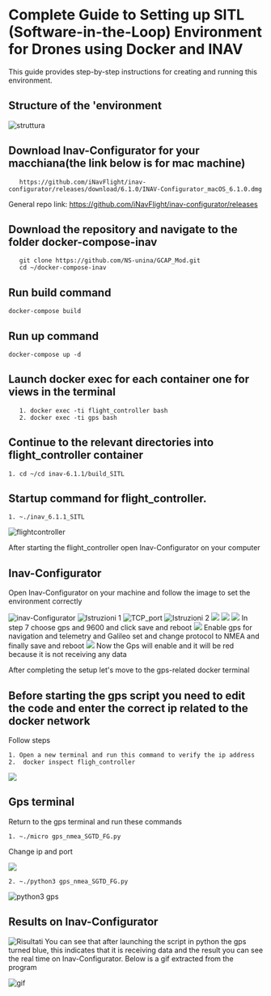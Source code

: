 # Complete Guide to Setting up SITL (Software-in-the-Loop) Environment for Drones using Docker and INAV

This guide provides step-by-step instructions for creating and running this environment.

## Structure of the 'environment

![struttura](https://github.com/NS-unina/GCAP_Mod/blob/main/docker-compose-inav/screen/Structure.png)

## Download Inav-Configurator for your macchiana(the link below is for mac machine)

```
   https://github.com/iNavFlight/inav-configurator/releases/download/6.1.0/INAV-Configurator_macOS_6.1.0.dmg

```

General repo link: https://github.com/iNavFlight/inav-configurator/releases

## Download the repository and navigate to the folder docker-compose-inav

```
   git clone https://github.com/NS-unina/GCAP_Mod.git
   cd ~/docker-compose-inav
```

## Run build command

```
docker-compose build 
```

## Run up command

```
docker-compose up -d

```

## Launch docker exec for each container one for views in the terminal

```
   1. docker exec -ti flight_controller bash
   2. docker exec -ti gps bash

```

## Continue to the relevant directories into flight_controller container

```
1. cd ~/cd inav-6.1.1/build_SITL
```

## Startup command for flight_controller.

```
1. ~./inav_6.1.1_SITL
```

![flightcontroller](https://github.com/NS-unina/GCAP_Mod/blob/main/docker-compose-inav/screen/Flight_Controller.png)

After starting the flight_controller open Inav-Configurator on your computer

## Inav-Configurator

Open Inav-Configurator on your machine and follow the image to set the environment correctly

![inav-Configurator](https://github.com/NS-unina/GCAP_Mod/blob/main/docker-compose-inav/screen/Inav-Configurator_1.png)
![Istruzioni 1](https://github.com/NS-unina/GCAP_Mod/blob/main/docker-compose-inav/screen/inav-Configurator_2.png)
![TCP_port](https://github.com/NS-unina/GCAP_Mod/blob/main/docker-compose-inav/screen/TCP_port.png)
![Istruzioni 2](https://github.com/NS-unina/GCAP_Mod/blob/main/docker-compose-inav/screen/inav_Conf_final.png)
![](https://github.com/NS-unina/GCAP_Mod/blob/main/docker-compose-inav/screen/Quadricopter.png)
![]([https://github.com/NS-unina/GCAP_Mod/blob/main/docker-compose-inav/screen/Quadricopter.png](https://github.com/NS-unina/GCAP_Mod/blob/main/docker-compose-inav/screen/Quadricopter1_1.png))
![](https://github.com/NS-unina/GCAP_Mod/blob/main/docker-compose-inav/screen/Quadricpoter1_2.png)
In step 7 choose gps and 9600 and click save and reboot
![](https://github.com/NS-unina/GCAP_Mod/blob/main/docker-compose-inav/screen/Quadricpoter1_3.png)
Enable gps for navigation and telemetry and Galileo set and change protocol to NMEA and finally save and reboot
![](https://github.com/NS-unina/GCAP_Mod/blob/main/docker-compose-inav/screen/Quadricpoter1_4.png)
Now the Gps will enable and it will be red because it is not receiving any data

After completing the setup let's move to the gps-related docker terminal

## Before starting the gps script you need to edit the code and enter the correct ip related to the docker network

Follow steps

```
1. Open a new terminal and run this command to verify the ip address
2.  docker inspect fligh_controller
```

![](https://github.com/NS-unina/GCAP_Mod/blob/main/docker-compose-inav/screen/Docker_inspect.png)

## Gps terminal

Return to the gps terminal and run these commands

```
1. ~./micro gps_nmea_SGTD_FG.py

```

Change ip and port

![](https://github.com/NS-unina/GCAP_Mod/blob/main/docker-compose-inav/screen/microgps.png)

```
2. ~./python3 gps_nmea_SGTD_FG.py

```

![python3 gps](https://github.com/NS-unina/GCAP_Mod/blob/main/docker-compose-inav/screen/python3gps.png)

## Results on Inav-Configurator

![Risultati](https://github.com/NS-unina/GCAP_Mod/blob/main/docker-compose-inav/screen/Risultati.png)
You can see that after launching the script in python the gps turned blue, this indicates that it is receiving data and the result you can see the real time on Inav-Configurator.
Below is a gif extracted from the program

![gif](https://github.com/NS-unina/GCAP_Mod/blob/main/docker-compose-inav/screen/Gifgps.gif)
